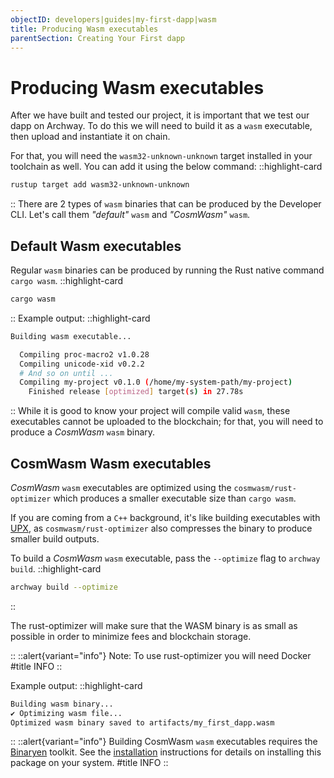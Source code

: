 ```yaml
---
objectID: developers|guides|my-first-dapp|wasm
title: Producing Wasm executables
parentSection: Creating Your First dapp
---
```


# Producing Wasm executables

After we have built and tested our project, it is important that we test our dapp on Archway. To do this we will need to build it as a `wasm` executable, then upload and instantiate it on chain.

For that, you will need the `wasm32-unknown-unknown` target installed in your toolchain as well. You can add it using the below command:
::highlight-card

```bash
rustup target add wasm32-unknown-unknown
```

::
There are 2 types of `wasm` binaries that can be produced by the Developer CLI. Let's call them _"default"_ `wasm` and _"CosmWasm"_ `wasm`.

## Default Wasm executables

Regular `wasm` binaries can be produced by running the Rust native command `cargo wasm`.
::highlight-card

```bash
cargo wasm
```

::
Example output:
::highlight-card

```bash
Building wasm executable...

  Compiling proc-macro2 v1.0.28
  Compiling unicode-xid v0.2.2
  # And so on until ...
  Compiling my-project v0.1.0 (/home/my-system-path/my-project)
    Finished release [optimized] target(s) in 27.78s
```

::
While it is good to know your project will compile valid `wasm`, these executables cannot be uploaded to the blockchain; for that, you will need to produce a _CosmWasm_ `wasm` binary.

## CosmWasm Wasm executables

_CosmWasm_ `wasm` executables are optimized using the `cosmwasm/rust-optimizer` which produces a smaller executable size than `cargo wasm`.

If you are coming from a `C++` background, it's like building executables with [UPX](https://upx.github.io/), as `cosmwasm/rust-optimizer` also compresses the binary to produce smaller build outputs.

To build a _CosmWasm_ `wasm` executable, pass the `--optimize` flag to `archway build`.
::highlight-card

```bash
archway build --optimize
```

::

The rust-optimizer will make sure that the WASM binary is as small as possible in order to minimize fees and blockchain storage.

:: ::alert{variant="info"} Note: To use rust-optimizer you will need Docker #title INFO ::


Example output:
::highlight-card

```bash
Building wasm binary...
✔ Optimizing wasm file...
Optimized wasm binary saved to artifacts/my_first_dapp.wasm
```

::
::alert{variant="info"}
Building CosmWasm `wasm` executables requires the [Binaryen](https://github.com/WebAssembly/binaryen) toolkit. See the [installation](../../getting-started/install.mdx#binaryen) instructions for details on installing this package on your system.
#title
INFO
::
